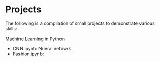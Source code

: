 # Projects

The following is a compilation of small projects to demonstrate various skills:

Machine Learning in Python
* CNN.ipynb: Nueral netowrk
* Fashion.ipynb: 
